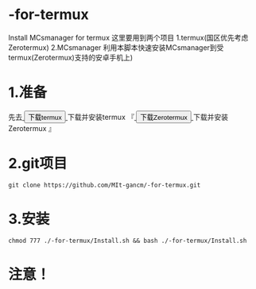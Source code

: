 # -for-termux
Install MCsmanager for termux
这里要用到两个项目 1.termux(国区优先考虑Zerotermux)
                2.MCsmanager
利用本脚本快速安装MCsmanager到受termux(Zerotermux)支持的安卓手机上)
# 1.准备
先去<a href="https://github.com/termux/termux-app#github">
    <button>下载termux</button>
</a>
下载并安装termux
『<a href="https://github.com/hanxinhao000/ZeroTermux">
    <button>下载Zerotermux</button>
  </a>
  下载并安装Zerotermux                                   』
# 2.git项目
```
git clone https://github.com/MIt-gancm/-for-termux.git
```
# 3.安装
```
chmod 777 ./-for-termux/Install.sh && bash ./-for-termux/Install.sh
```
# 注意！
